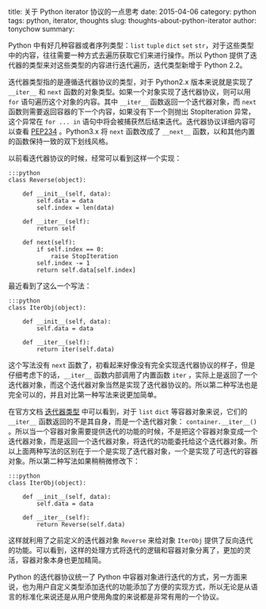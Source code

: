 title: 关于 Python iterator 协议的一点思考
date: 2015-04-06
category: python
tags: python, iterator, thoughts
slug: thoughts-about-python-iterator
author: tonychow
summary: 

Python 中有好几种容器或者序列类型：`list` `tuple` `dict` `set` `str`，对于这些类型中的内容，往往需要一种方式去遍历获取它们来进行操作。所以 Python 提供了迭代器的类型来对这些类型的内容进行迭代遍历，迭代类型新增于 Python 2.2。

 迭代器类型指的是遵循迭代器协议的类型，对于 Python2.x 版本来说就是实现了 `__iter__` 和 `next` 函数的对象类型。如果一个对象实现了迭代器协议，则可以用 `for` 语句遍历这个对象的内容。其中 `__iter__` 函数返回一个迭代器对象，而 `next` 函数则需要返回容器的下一个内容，如果没有下一个则抛出 StopIteration 异常，这个异常在 `for ... in` 语句中将会被捕获然后结束迭代。迭代器协议详细内容可以查看 [PEP234](https://www.python.org/dev/peps/pep-0234/) 。Python3.x 将 `next` 函数改成了 `__next__` 函数，以和其他内置的函数保持一致的双下划线风格。

以前看迭代器协议的时候，经常可以看到这样一个实现：

    :::python
    class Reverse(object):

        def __init__(self, data):
            self.data = data
            self.index = len(data)

        def __iter__(self):
            return self
            
        def next(self):
            if self.index == 0:
                raise StopIteration
            self.index -= 1
            return self.data[self.index]

最近看到了这么一个写法：

    :::python
    class IterObj(object):

        def __init__(self, data):
            self.data = data

        def __iter__(self):
            return iter(self.data)

这个写法没有 `next` 函数了，初看起来好像没有完全实现迭代器协议的样子，但是仔细考虑下的话，`__iter__` 函数内部调用了内置函数 `iter` ，实际上是返回了一个迭代器对象，而这个迭代器对象当然是实现了迭代器协议的。所以第二种写法也是完全可以的，并且对比第一种写法来说更加简单。

在官方文档 [迭代器类型](https://docs.python.org/2/library/stdtypes.html?highlight=iterator#iterator-types) 中可以看到，对于 `list` `dict` 等容器对象来说，它们的 `__iter__` 函数返回的不是其自身，而是一个迭代器对象： `container.__iter__()` 。所以当一个容器对象需要提供迭代的功能的时候，不是把这个容器对象变成一个迭代器对象，而是返回一个迭代器对象，将迭代的功能委托给这个迭代器对象。所以上面两种写法的区别在于一个是实现了迭代器对象，一个是实现了可迭代的容器对象。所以第二种写法如果稍稍微修改下：

    :::python
    class IterObj(object):

        def __init__(self, data):
            self.data = data

        def __iter__(self):
            return Reverse(self.data)

这样就利用了之前定义的迭代器对象 `Reverse` 来给对象 `IterObj` 提供了反向迭代的功能。可以看到，这样的处理方式将迭代的逻辑和容器对象分离了，更加的灵活，容器对象本身也更加精简。

Python 的迭代器协议统一了  Python 中容器对象进行迭代的方式，另一方面来说，也为用户自定义类型添加迭代的功能添加了方便的实现方式，所以无论是从语言的标准化来说还是从用户使用角度的来说都是非常有用的一个协议。
